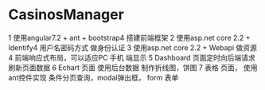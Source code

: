 # CasinosManager

1 使用angular7.2 + ant + bootstrap4 搭建前端框架
2 使用asp.net core 2.2 + Identify4 用户名密码方式 做身份认证
3 使用asp.net core 2.2 + Webapi 做资源
4 前端响应式布局，可以适应PC 手机 端显示
5 Dashboard 页面定时向后端请求刷新页面数据
6 Echart 页面 使用后台数据 制作折线图，饼图
7 表格 页面， 使用ant控件实现 条件分页查询，modal弹出框， form 表单
